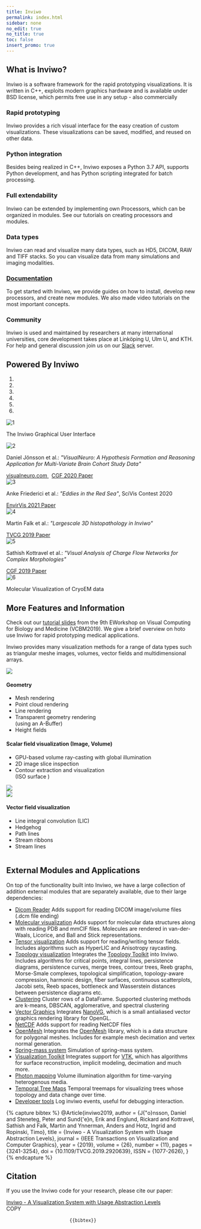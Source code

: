 ```yaml
---
title: Inviwo
permalink: index.html
sidebar: none
no_edit: true
no_title: true
toc: false
insert_promo: true
---
```


<section id="about" class="about section">
    <div class="container">
        <h2 class="title text-center">What is Inviwo?</h2>
        <p class="intro text-center">Inviwo is a software framework for the rapid prototyping   visualizations. It is written in C++, exploits modern graphics hardware and is available under   BSD license, which permits free use in any setup - also commercially</p>
        <div class="row">
            <div class="item col-md-4 col-sm-6 col-xs-12">
                <div class="icon-holder">
                    <i class="fa fa-edit"></i>
                </div>
                <div class="content">
                    <h3 class="sub-title">Rapid prototyping</h3>
                    <p>Inviwo provides a rich visual interface for the easy creation of custom visualizations. These visualizations can be saved, modified, and reused on other data.</p>
                </div>
                <!--//content-->
            </div>
            <!--//item-->
            <div class="item col-md-4 col-sm-6 col-xs-12">
                <div class="icon-holder">
                    <i class="fa fa-wrench"></i>
                </div>
                <div class="content">
                    <h3 class="sub-title">Python integration</h3>
                    <p>Besides being realized in C++, Inviwo exposes a Python 3.7 API, supports Python development, and has Python scripting integrated for batch processing.</p>
                </div>
                <!--//content-->
            </div>
            <!--//item-->
            <div class="clearfix visible-sm"></div>
            <div class="item col-md-4 col-sm-6 col-xs-12">
                <div class="icon-holder">
                    <i class="fa fa-arrows-alt"></i>
                </div>
                <div class="content">
                    <h3 class="sub-title">Full extendability</h3>
                    <p>Inviwo can be extended by implementing own Processors, which can be organized in modules. See our tutorials on creating processors and modules.</p>
                </div>
                <!--//content-->
            </div>
            <!--//item-->
            <div class="clearfix visible-md"></div>
            <div class="item col-md-4 col-sm-6 col-xs-12">
                <div class="icon-holder">
                    <i class="fa fa-cubes"></i>
                </div>
                <div class="content">
                    <h3 class="sub-title">Data types</h3>
                    <p>Inviwo can read and visualize many data types, such as HD5, DICOM, RAW and TIFF stacks. So you can visualize data from many simulations and imaging modalities.</p>
                </div>
                <!--//content-->
            </div>
            <!--//item-->
            <div class="item col-md-4 col-sm-6 col-xs-12">
                <div class="icon-holder">
                    <i class="fa fa-book"></i>
                </div>
                <div class="content">
                    <a href="manual_index.html">
                    <h3 class="sub-title">Documentation</h3>
                    </a>
                    <p>To get started with Inviwo, we provide guides on how to install, develop new processors, and create new modules. We also made video tutorials on the most important concepts.</p>
                </div>
                <!--//content-->
            </div>
            <!--//item-->
            <div class="item col-md-4 col-sm-6 col-xs-12">
                <div class="icon-holder">
                    <i class="fa fa-users"></i>
                </div>
                <div class="content">
                    <h3 class="sub-title">Community</h3>
                    <p>Inviwo is used and maintained by researchers at many international universities, core development takes place at Linköping U, Ulm U, and KTH. For help and general discussion join us on our <a href="https://join.slack.com/t/inviwo/shared_invite/enQtNTc2Nzc2NDQwNzIxLTRiMWM1ZWJiYjljZjkwNWE3OTk3MzYxODZlMDUyMzRmZjUzMzBiZjVhNTM3NWUyNzU1MjI4OWJjMzdkODViMzM" rel="nofollow">Slack</a> server.</p>
                </div>
                <!--//content-->
            </div>
            <!--//item-->
        </div>
        <!--//row-->
    </div>
    <!--//container-->
</section>
<section id="showcase" class="carousel section">
    <div class="container">
        <h2 class="title text-center">Powered By Inviwo</h2>
        <div id="carouselExampleControls" class="carousel slide" data-ride="carousel">
            <ol class="carousel-indicators">
                <li data-target="#showcase" data-slide-to="0" class="active"></li>
                <li data-target="#showcase" data-slide-to="1"></li>
                <li data-target="#showcase" data-slide-to="2"></li>
                <li data-target="#showcase" data-slide-to="3"></li>
                <li data-target="#showcase" data-slide-to="4"></li>
                <li data-target="#showcase" data-slide-to="5"></li>
            </ol>
          <div class="carousel-inner" role="listbox">
            <div class="item active">
            <img class="img-fluid" src="images/gallery/carousel1.png" alt="1">
            <div class="carousel-caption">
                <p> The Inviwo Graphical User Interface </p>
              </div>
            </div>
            <div class="item">
              <img class="img-fluid" src="images/carousel/VisualNeuro.jpg" alt="2">
              <div class="carousel-caption">
                <p> Daniel Jönsson et al.: <i>&quot;VisualNeuro: A Hypothesis Formation and Reasoning Application for Multi-Variate Brain Cohort Study Data&quot;</i></p>
                <a href="http://visualneuro.com"> visualneuro.com </a> &nbsp;
                <a href="https://onlinelibrary.wiley.com/doi/full/10.1111/cgf.14045"> CGF 2020 Paper </a>
              </div>
            </div>
            <div class="item">
              <img class="img-fluid" src="images/carousel/eddies-red-sea.png" alt="3">
              <div class="carousel-caption">
              <p>Anke Friederici et al.: <i>&quot;Eddies in the Red Sea&quot;</i>, SciVis Contest 2020</p>
              <a href="https://diglib.eg.org/handle/10.2312/envirvis20211079"> EnvirVis 2021 Paper </a>
              </div>
            </div>
            <div class="item">
              <img class="img-fluid" src="images/gallery/carousel2.png" alt="4">
              <div class="carousel-caption">
                <p>Martin Falk et al.: <i>&quot;Largescale 3D histopathology in Inviwo&quot;</i></p>
                <a href="https://ieeexplore.ieee.org/document/8440070"> TVCG 2019 Paper </a>
              </div>
            </div>
            <div class="item">
              <img class="img-fluid" src="images/carousel/exploration-chord-tooltip.png" alt="5">
              <div class="carousel-caption">
                <p>Sathish Kottravel et al.: <i>&quot;Visual Analysis of Charge Flow Networks for Complex Morphologies&quot;</i></p>
                <a href="https://onlinelibrary.wiley.com/doi/abs/10.1111/cgf.13704"> CGF 2019 Paper </a>
              </div>
            </div>
            <div class="item">
              <img class="img-fluid" src="images/carousel/molvis-cryoem.png" alt="6">
              <div class="carousel-caption">
                <p> Molecular Visualization of CryoEM data </p>
              </div>
            </div>
          </div>
          <a class="carousel-control-prev left carousel-control" href="#carouselExampleControls" role="button" data-slide="prev" style="background-image: unset;">
            <i class="fa fa-chevron-left"></i>
          </a>
          <a class="carousel-control-next right carousel-control" href="#carouselExampleControls" role="button" data-slide="next" style="background-image: unset;">
            <i class="fa fa-chevron-right"></i>
          </a>
        </div>
    </div>
</section>
<section id="gallery" class="gallery section">
    <div class="container">
        <div class="gallery-inner">
            <h2 class="title text-center">More Features and Information</h2>
            <p>Check out our <a href="media/inviwo-vcbm2019.pdf">tutorial slides</a> from the 9th EWorkshop on Visual Computing for Biology and Medicine (VCBM2019). We give a brief overview on hoto use Inviwo for rapid prototyping medical applications.</p>
            <p>Inviwo provides many visualization methods for a range of data types such as triangular meshe images, volumes, vector fields and multidimensional arrays.</p>
            <div class="block-left">
                <div class="row">
                    <div class="item col-lg-6 col-md-6 col-sm-6 col-xs-12">
                        <img src="images/gallery/geometry-visualization.png" />
                    </div>
                    <!--//item-->
                    <div class="item col-lg-6 col-md-6 col-sm-6 col-xs-12">
                        <h4>Geometry</h4>
                        <ul>
                            <li>Mesh rendering</li>
                            <li>Point cloud rendering</li>
                            <li>Line rendering</li>
                            <li>Transparent geometry rendering<br>(using an A-Buffer)</li>
                            <li>Height fields</li>
                        </ul>
                    </div>
                    <!--//item-->
                </div>
                <!--//row-->
            </div>
            <!--//block-left-->
            <div class="block-right">
                <div class="row">
                    <div class="item col-lg-6 col-md-6 col-sm-6 col-xs-12">
                        <h4>Scalar field visualization (Image,&nbsp;Volume)</h4>
                        <ul>
                            <li>GPU-based volume ray-casting with global illumination</li>
                            <li>2D image slice inspection</li>
                            <li>Contour extraction and visualization<br>(ISO surface )</li>
                        </ul>
                    </div>
                    <!--//item-->
                    <div class="item col-lg-6 col-md-6 col-sm-6 col-xs-12">
                        <img src="images/gallery/skalar-field-visualization.png" />
                    </div>
                    <!--//item-->
                </div>
                <!--//row-->
            </div>
            <!--//block-right-->
            <div class="block-left">
                <div class="row">
                    <div class="item col-lg-6 col-md-6 col-sm-6 col-xs-12">
                        <img src="images/gallery/vector-field-visualization.png" />
                    </div>
                    <div class="item col-lg-6 col-md-6 col-sm-6 col-xs-12">
                        <h4>Vector field visualization</h4>
                        <ul>
                            <li>Line integral convolution (LIC)</li>
                            <li>Hedgehog</li>
                            <li>Path lines</li>
                            <li>Stream ribbons</li>
                            <li>Stream lines</li>
                        </ul>
                    </div>
                    <!--//item-->
                </div>
                <!--//row-->
            </div>
            <!--//block-left-->
            <div id="galleryModal" class="imageModal" onclick="this.style.display='none'; enableScroll();">
                <!-- Modal Content (The Image) -->
                <img class="modal-content" id="horizontalImage">
            </div>
        </div>
        <!--//gallery-inner-->
    </div>
        <!--//container-->
        <!-- The Modal -->
</section>
<section id="external" class="gallery section">
    <div class="container">
        <div class="gallery-inner">
            <h2 class="title text-center">External Modules and Applications</h2>
<p>On top of the functionality built into Inviwo, we have a large collection of addition external modules that are separately available, due to their large dependencies:</p>
<ul>
<li><a href="https://github.com/inviwo/modules/tree/master/medvis/dicom">Dicom Reader</a> Adds support for reading DICOM image/volume files (.dcm file ending)</li>
<li><a href="https://github.com/inviwo/modules/tree/master/molvis">Molecular visualization</a> Adds support for molecular data structures along with reading PDB and mmCIF files. Molecules are rendered in van-der-Waals, Licorice, and Ball and Stick representations.</li>
<li><a href="https://github.com/inviwo/modules/tree/master/tensorvis">Tensor visualization</a> Adds support for reading/writing tensor fields. Includes algorithms such as HyperLIC and Anisotropy raycasting.</li>
<li><a href="https://github.com/inviwo/modules/tree/master/topovis">Topology visualization</a> Integrates the <a href="https://topology-tool-kit.github.io/">Topology Toolkit</a> into Inviwo. Includes algorithms for critical points, integral lines, persistence diagrams, persistence curves, merge trees, contour trees, Reeb graphs, Morse-Smale complexes, topological simplification, topology-aware compression, harmonic design, fiber surfaces, continuous scatterplots, Jacobi sets, Reeb spaces, bottleneck and Wasserstein distances between persistence diagrams etc.</li>
<li><a href="https://github.com/inviwo/modules/tree/master/misc/dataframeclustering">Clustering</a> Cluster rows of a DataFrame. Supported clustering methods are k-means, DBSCAN, agglomerative, and spectral clustering</li>
<li><a href="https://github.com/inviwo/modules/tree/master/misc/nanovgutils">Vector Graphics</a> Integrates <a href="https://github.com/memononen/nanovg">NanoVG</a>, which is a small antialiased vector graphics rendering library for OpenGL.</li>
<li><a href="https://github.com/inviwo/modules/tree/master/misc/netcdf">NetCDF</a> Adds support for reading NetCDF files</li>
<li><a href="https://github.com/inviwo/modules/tree/master/misc/openmesh">OpenMesh</a> Integrates the <a href="https://www.graphics.rwth-aachen.de/software/openmesh/">OpenMesh</a> library, which is a data structure for polygonal meshes. Includes for example mesh decimation and vertex normal generation.</li>
<li><a href="https://github.com/inviwo/modules/tree/master/misc/springsystem">Spring-mass system</a> Simulation of spring-mass system.</li>
<li><a href="https://github.com/inviwo/modules/tree/master/misc/vtk">Visualization Toolkit</a> Integrates support for <a href="https://gitlab.kitware.com/vtk/vtk">VTK</a>, which has algorithms for surface reconstruction, implicit modeling, decimation and much more.</li>
<li><a href="https://github.com/ResearchDaniel/Correlated-Photon-Mapping-for-Interactive-Global-Illumination-of-Time-Varying-Volumetric-Data">Photon mapping</a> Volume illumination algorithm for time-varying heterogenous media.</li>
<li><a href="https://github.com/Wiebke/TemporalTreeMaps">Temporal Tree Maps</a> Temporal treemaps for visualizing trees whose topology and data change over time.</li>
<li><a href="https://github.com/inviwo/modules/tree/master/misc/devtools">Developer tools</a> Log inviwo events, useful for debugging interaction.</li>
        </ul>
        </div>
    </div>
</section>

{% capture bibtex %}
@Article{inviwo2019,
    author   = {J{\"o}nsson, Daniel and Steneteg, Peter and Sund{\'e}n, Erik and Englund, Rickard and Kottravel, Sathish and Falk, Martin and Ynnerman, Anders and Hotz, Ingrid and Ropinski, Timo},
    title    = {Inviwo - A Visualization System with Usage Abstraction Levels},
    journal  = {IEEE Transactions on Visualization and Computer Graphics},
    year     = {2019},
    volume   = {26},
    number   = {11},
    pages    = {3241-3254},
    doi      = {10.1109/TVCG.2019.2920639},
    ISSN     = {1077-2626},
}
{% endcapture %}
<section id="citation" class="citation section">
    <div class="container">
        <div class="citation-inner">
            <h2 class="title text-center">Citation</h2>
            <p>If you use the Inviwo code for your research, please cite our paper:</p>
            <a href="https://ieeexplore.ieee.org/document/8730513">Inviwo - A Visualization System with Usage Abstraction Levels</a>
            <div class="citation-codeblock">
                <a class="btn btn-cta-primary js-tooltip js-copy"  data-toggle="tooltip" data-placement="top" data-copy="{{bibtex | escape_once }}" title="Copy BibTeX to clipboard."><i class="fa fa-clipboard"></i>COPY</a>
                <pre>
                    <code>{{bibtex}}</code>
                </pre>
            </div>
        </div>
            <!--//funding-inner-->
    </div>
        <!--//container-->
</section>
